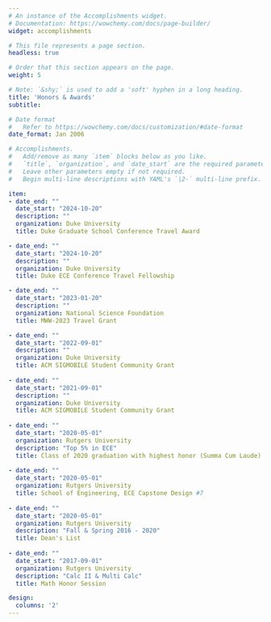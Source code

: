 ```yaml
---
# An instance of the Accomplishments widget.
# Documentation: https://wowchemy.com/docs/page-builder/
widget: accomplishments

# This file represents a page section.
headless: true

# Order that this section appears on the page.
weight: 5

# Note: `&shy;` is used to add a 'soft' hyphen in a long heading.
title: 'Honors & Awards'
subtitle:

# Date format
#   Refer to https://wowchemy.com/docs/customization/#date-format
date_format: Jan 2006

# Accomplishments.
#   Add/remove as many `item` blocks below as you like.
#   `title`, `organization`, and `date_start` are the required parameters.
#   Leave other parameters empty if not required.
#   Begin multi-line descriptions with YAML's `|2-` multi-line prefix.

item:
- date_end: ""
  date_start: "2024-10-20"
  description: ""
  organization: Duke University
  title: Duke Graduate School Conference Travel Award

- date_end: ""
  date_start: "2024-10-20"
  description: ""
  organization: Duke University
  title: Duke ECE Conference Travel Fellowship

- date_end: ""
  date_start: "2023-01-20"
  description: ""
  organization: National Science Foundation
  title: MWW-2023 Travel Grant

- date_end: ""
  date_start: "2022-09-01"
  description: ""
  organization: Duke University
  title: ACM SIGMOBILE Student Community Grant
  
- date_end: ""
  date_start: "2021-09-01"
  description: ""
  organization: Duke University
  title: ACM SIGMOBILE Student Community Grant
  
- date_end: ""
  date_start: "2020-05-01"
  organization: Rutgers University
  description: "Top 5% in ECE"
  title: Class of 2020 graduation with highest honor (Summa Cum Laude)
  
- date_end: ""
  date_start: "2020-05-01"
  organization: Rutgers University
  title: School of Engineering, ECE Capstone Design #7
  
- date_end: ""
  date_start: "2020-05-01"
  organization: Rutgers University
  description: "Fall & Spring 2016 - 2020"
  title: Dean's List
  
- date_end: ""
  date_start: "2017-09-01"
  organization: Rutgers University
  description: "Calc II & Multi Calc"
  title: Math Honor Session

design:
  columns: '2' 
---
```

